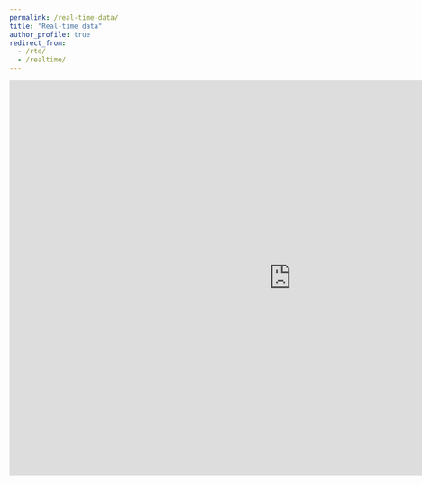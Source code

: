 ```yaml
---
permalink: /real-time-data/
title: "Real-time data"
author_profile: true
redirect_from:
  - /rtd/
  - /realtime/
---
```


<iframe width="1000" height="700" frameBorder="0" src="https://docs.google.com/spreadsheets/d/e/2PACX-1vSD_No6ybfAwzPEMf1sG7D4uN8ZXQjrmG12RDPW_tZWSPXuEinKtBScLR9EXYJPbx9MMjjwBZXPZEhG/pubhtml?gid=483540335&amp;single=true&amp;widget=true&amp;headers=false">Sorry, your browser does not seem to support this iframe</iframe>

